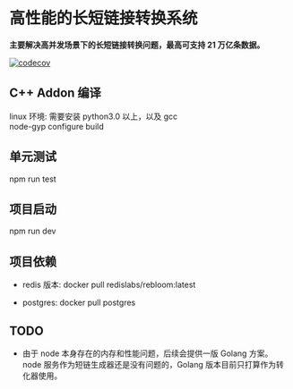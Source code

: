 # 高性能的长短链接转换系统

**主要解决高并发场景下的长短链接转换问题，最高可支持 21 万亿条数据。**

[![codecov](https://codecov.io/github/Gausons/short-url/branch/master/graph/badge.svg?token=7TL9OF9X7Z)](https://codecov.io/github/Gausons/short-url)
## C++ Addon 编译
linux 环境: 需要安装 python3.0 以上，以及 gcc <br>
node-gyp configure build

## 单元测试
npm run test

## 项目启动
npm run dev

## 项目依赖

- redis 版本: docker pull redislabs/rebloom:latest

- postgres: docker pull postgres

## TODO
- 由于 node 本身存在的内存和性能问题，后续会提供一版 Golang 方案。
  node 服务作为短链生成器还是没有问题的，Golang 版本目前只打算作为转化器使用。
 